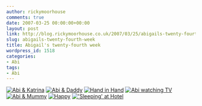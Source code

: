 ```yaml
---
author: rickymoorhouse
comments: true
date: 2007-03-25 00:00:00+00:00
layout: post
link: http://blog.rickymoorhouse.co.uk/2007/03/25/abigails-twenty-fourth-week/
slug: abigails-twenty-fourth-week
title: Abigail's twenty-fourth week
wordpress_id: 1518
categories:
- Abi
tags:
- Abi
---
```



[![Abi & Katrina](http://samespirit.net/ricky/images/365/2007-03-18a.png)](http://samespirit.net/ricky/images/365/big/2007-03-18a.jpg)
[![Abi & Daddy](http://samespirit.net/ricky/images/365/2007-03-18b.png)](http://samespirit.net/ricky/images/365/big/2007-03-18b.jpg)
[![Hand in Hand](http://samespirit.net/ricky/images/365/2007-03-18c.png)](http://samespirit.net/ricky/images/365/big/2007-03-18c.jpg)
[![Abi watching TV](http://samespirit.net/ricky/images/365/2007-03-18d.png)](http://samespirit.net/ricky/images/365/big/2007-03-18d.jpg)
[![Abi & Mummy](http://samespirit.net/ricky/images/365/2007-03-18e.png)](http://samespirit.net/ricky/images/365/big/2007-03-18e.jpg)
[![Happy](http://samespirit.net/ricky/images/365/2007-03-18f.png)](http://samespirit.net/ricky/images/365/big/2007-03-18f.jpg)
[!['Sleeping' at Hotel](http://samespirit.net/ricky/images/365/2007-03-18g.png)](http://samespirit.net/ricky/images/365/big/2007-03-18g.jpg)

